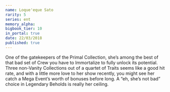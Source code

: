 ```yaml
---
name: Loque'eque Sato
rarity: 5
series: ent
memory_alpha:
bigbook_tier: 10
in_portal: true
date: 22/03/2018
published: true
---
```


One of the gatekeepers of the Primal Collection, she’s among the best of that bad set of Crew you have to Immortalize to fully unlock its potential. Three non-Vanity Collections out of a quartet of Traits seems like a good hit rate, and with a little more love to her show recently, you might see her catch a Mega Event’s worth of bonuses before long. A “eh, she’s not bad” choice in Legendary Beholds is really her ceiling.

